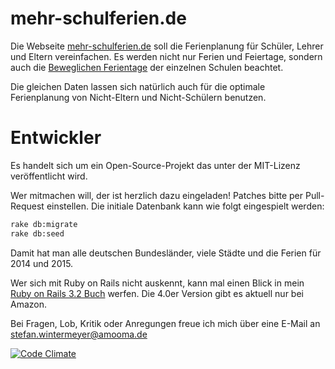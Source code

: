 mehr-schulferien.de
===================

Die Webseite [mehr-schulferien.de](http://mehr-schulferien.de) soll die Ferienplanung für Schüler, Lehrer und Eltern vereinfachen. Es werden nicht nur Ferien und Feiertage, sondern auch die [Beweglichen Ferientage](http://de.wikipedia.org/wiki/Bewegliche_Ferientage) der einzelnen Schulen beachtet. 

Die gleichen Daten lassen sich natürlich auch für die optimale Ferienplanung von Nicht-Eltern und Nicht-Schülern benutzen.

Entwickler
==========
Es handelt sich um ein Open-Source-Projekt das unter der MIT-Lizenz veröffentlicht wird. 

Wer mitmachen will, der ist herzlich dazu eingeladen! Patches bitte per Pull-Request einstellen. Die initiale Datenbank kann wie folgt eingespielt werden: 

```bash
rake db:migrate
rake db:seed
```

Damit hat man alle deutschen Bundesländer, viele Städte und die Ferien für 2014 und 2015.

Wer sich mit Ruby on Rails nicht auskennt, kann mal einen Blick in mein [Ruby on Rails 3.2 Buch](http://ruby-auf-schienen.de) werfen. Die 4.0er Version gibt es aktuell nur bei Amazon.

Bei Fragen, Lob, Kritik oder Anregungen freue ich mich über eine E-Mail an 
stefan.wintermeyer@amooma.de

[![Code Climate](https://codeclimate.com/github/wintermeyer/mehr-schulferien.de.png)](https://codeclimate.com/github/wintermeyer/mehr-schulferien.de)
